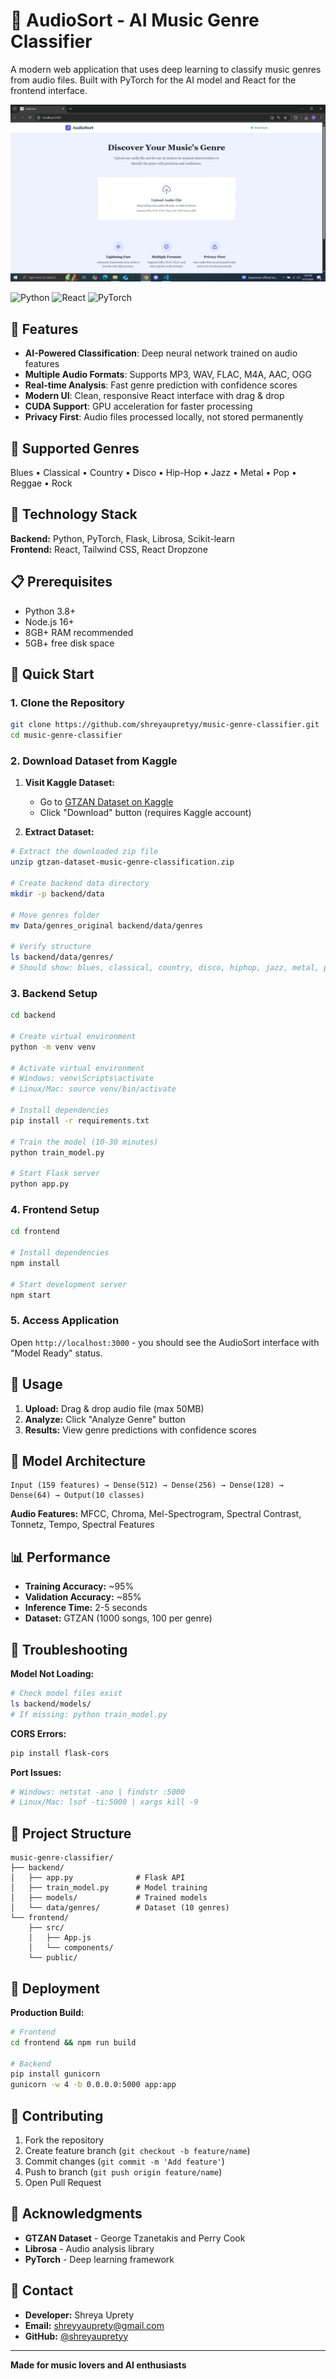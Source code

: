 # 🎵 AudioSort - AI Music Genre Classifier

A modern web application that uses deep learning to classify music genres from audio files. Built with PyTorch for the AI model and React for the frontend interface.

![AudioSort Interface](screenshots/AudioSort.png)

![Python](https://img.shields.io/badge/Python-3.8+-blue) ![React](https://img.shields.io/badge/React-18+-61DAFB) ![PyTorch](https://img.shields.io/badge/PyTorch-2.4+-EE4C2C)

## 🚀 Features

- **AI-Powered Classification**: Deep neural network trained on audio features
- **Multiple Audio Formats**: Supports MP3, WAV, FLAC, M4A, AAC, OGG
- **Real-time Analysis**: Fast genre prediction with confidence scores
- **Modern UI**: Clean, responsive React interface with drag & drop
- **CUDA Support**: GPU acceleration for faster processing
- **Privacy First**: Audio files processed locally, not stored permanently

## 🎯 Supported Genres

Blues • Classical • Country • Disco • Hip-Hop • Jazz • Metal • Pop • Reggae • Rock

## 🔧 Technology Stack

**Backend:** Python, PyTorch, Flask, Librosa, Scikit-learn  
**Frontend:** React, Tailwind CSS, React Dropzone

## 📋 Prerequisites

- Python 3.8+
- Node.js 16+
- 8GB+ RAM recommended
- 5GB+ free disk space

## 🚀 Quick Start

### 1. Clone the Repository

```bash
git clone https://github.com/shreyaupretyy/music-genre-classifier.git
cd music-genre-classifier
```

### 2. Download Dataset from Kaggle

1. **Visit Kaggle Dataset:**
   - Go to [GTZAN Dataset on Kaggle](https://www.kaggle.com/datasets/andradaolteanu/gtzan-dataset-music-genre-classification)
   - Click "Download" button (requires Kaggle account)

2. **Extract Dataset:**
```bash
# Extract the downloaded zip file
unzip gtzan-dataset-music-genre-classification.zip

# Create backend data directory
mkdir -p backend/data

# Move genres folder
mv Data/genres_original backend/data/genres

# Verify structure
ls backend/data/genres/
# Should show: blues, classical, country, disco, hiphop, jazz, metal, pop, reggae, rock
```

### 3. Backend Setup

```bash
cd backend

# Create virtual environment
python -m venv venv

# Activate virtual environment
# Windows: venv\Scripts\activate
# Linux/Mac: source venv/bin/activate

# Install dependencies
pip install -r requirements.txt

# Train the model (10-30 minutes)
python train_model.py

# Start Flask server
python app.py
```

### 4. Frontend Setup

```bash
cd frontend

# Install dependencies
npm install

# Start development server
npm start
```

### 5. Access Application

Open `http://localhost:3000` - you should see the AudioSort interface with "Model Ready" status.

## 🎯 Usage

1. **Upload:** Drag & drop audio file (max 50MB)
2. **Analyze:** Click "Analyze Genre" button
3. **Results:** View genre predictions with confidence scores

## 🧠 Model Architecture

```
Input (159 features) → Dense(512) → Dense(256) → Dense(128) → Dense(64) → Output(10 classes)
```

**Audio Features:** MFCC, Chroma, Mel-Spectrogram, Spectral Contrast, Tonnetz, Tempo, Spectral Features

## 📊 Performance

- **Training Accuracy:** ~95%
- **Validation Accuracy:** ~85%
- **Inference Time:** 2-5 seconds
- **Dataset:** GTZAN (1000 songs, 100 per genre)

## 🐛 Troubleshooting

**Model Not Loading:**
```bash
# Check model files exist
ls backend/models/
# If missing: python train_model.py
```

**CORS Errors:**
```bash
pip install flask-cors
```

**Port Issues:**
```bash
# Windows: netstat -ano | findstr :5000
# Linux/Mac: lsof -ti:5000 | xargs kill -9
```

## 📁 Project Structure

```
music-genre-classifier/
├── backend/
│   ├── app.py              # Flask API
│   ├── train_model.py      # Model training
│   ├── models/             # Trained models
│   └── data/genres/        # Dataset (10 genres)
└── frontend/
    ├── src/
    │   ├── App.js
    │   └── components/
    └── public/
```

## 🚀 Deployment

**Production Build:**
```bash
# Frontend
cd frontend && npm run build

# Backend  
pip install gunicorn
gunicorn -w 4 -b 0.0.0.0:5000 app:app
```

## 🤝 Contributing

1. Fork the repository
2. Create feature branch (`git checkout -b feature/name`)
3. Commit changes (`git commit -m 'Add feature'`)
4. Push to branch (`git push origin feature/name`)
5. Open Pull Request

## 🙏 Acknowledgments

- **GTZAN Dataset** - George Tzanetakis and Perry Cook
- **Librosa** - Audio analysis library
- **PyTorch** - Deep learning framework

## 📧 Contact

- **Developer:** Shreya Uprety
- **Email:** shreyyauprety@gmail.com
- **GitHub:** [@shreyaupretyy](https://github.com/shreyaupretyy)

---

**Made for music lovers and AI enthusiasts**